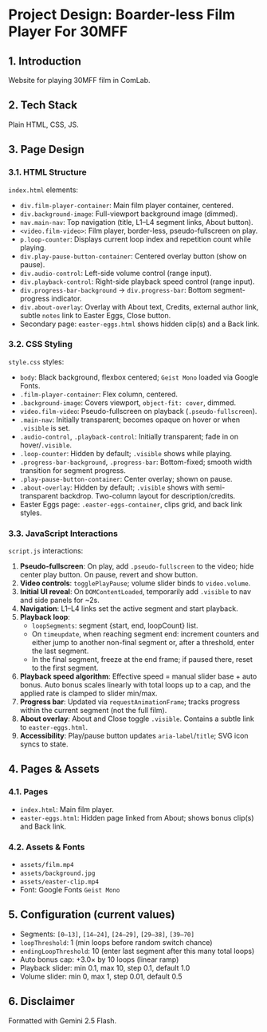 # Project Design: Boarder-less Film Player For 30MFF

## 1. Introduction

Website for playing 30MFF film in ComLab.

## 2. Tech Stack

Plain HTML, CSS, JS.

## 3. Page Design

### 3.1. HTML Structure

`index.html` elements:

* `div.film-player-container`: Main film player container, centered.
* `div.background-image`: Full-viewport background image (dimmed).
* `nav.main-nav`: Top navigation (title, L1–L4 segment links, About button).
* `<video.film-video>`: Film player, border-less, pseudo-fullscreen on play.
* `p.loop-counter`: Displays current loop index and repetition count while playing.
* `div.play-pause-button-container`: Centered overlay button (show on pause).
* `div.audio-control`: Left-side volume control (range input).
* `div.playback-control`: Right-side playback speed control (range input).
* `div.progress-bar-background` → `div.progress-bar`: Bottom segment-progress indicator.
* `div.about-overlay`: Overlay with About text, Credits, external author link, subtle `notes` link to Easter Eggs, Close button.
* Secondary page: `easter-eggs.html` shows hidden clip(s) and a Back link.

### 3.2. CSS Styling

`style.css` styles:

* `body`: Black background, flexbox centered; `Geist Mono` loaded via Google Fonts.
* `.film-player-container`: Flex column, centered.
* `.background-image`: Covers viewport, `object-fit: cover`, dimmed.
* `video.film-video`: Pseudo-fullscreen on playback (`.pseudo-fullscreen`).
* `.main-nav`: Initially transparent; becomes opaque on hover or when `.visible` is set.
* `.audio-control`, `.playback-control`: Initially transparent; fade in on hover/`.visible`.
* `.loop-counter`: Hidden by default; `.visible` shows while playing.
* `.progress-bar-background`, `.progress-bar`: Bottom-fixed; smooth width transition for segment progress.
* `.play-pause-button-container`: Center overlay; shown on pause.
* `.about-overlay`: Hidden by default; `.visible` shows with semi-transparent backdrop. Two-column layout for description/credits.
* Easter Eggs page: `.easter-eggs-container`, clips grid, and back link styles.

### 3.3. JavaScript Interactions

`script.js` interactions:

1. **Pseudo-fullscreen**: On play, add `.pseudo-fullscreen` to the video; hide center play button. On pause, revert and show button.
2. **Video controls**: `togglePlayPause`; volume slider binds to `video.volume`.
3. **Initial UI reveal**: On `DOMContentLoaded`, temporarily add `.visible` to nav and side panels for ~2s.
4. **Navigation**: L1–L4 links set the active segment and start playback.
5. **Playback loop**:
    * `loopSegments`: segment {start, end, loopCount} list.
    * On `timeupdate`, when reaching segment end: increment counters and either jump to another non-final segment or, after a threshold, enter the last segment.
    * In the final segment, freeze at the end frame; if paused there, reset to the first segment.
6. **Playback speed algorithm**: Effective speed = manual slider base + auto bonus. Auto bonus scales linearly with total loops up to a cap, and the applied rate is clamped to slider min/max.
7. **Progress bar**: Updated via `requestAnimationFrame`; tracks progress within the current segment (not the full film).
8. **About overlay**: About and Close toggle `.visible`. Contains a subtle link to `easter-eggs.html`.
9. **Accessibility**: Play/pause button updates `aria-label`/`title`; SVG icon syncs to state.

## 4. Pages & Assets

### 4.1. Pages

* `index.html`: Main film player.
* `easter-eggs.html`: Hidden page linked from About; shows bonus clip(s) and Back link.

### 4.2. Assets & Fonts

* `assets/film.mp4`
* `assets/background.jpg`
* `assets/easter-clip.mp4`
* Font: Google Fonts `Geist Mono`

## 5. Configuration (current values)

* Segments: `[0–13]`, `[14–24]`, `[24–29]`, `[29–38]`, `[39–70]`
* `loopThreshold`: 1 (min loops before random switch chance)
* `endingLoopThreshold`: 10 (enter last segment after this many total loops)
* Auto bonus cap: +3.0× by 10 loops (linear ramp)
* Playback slider: min 0.1, max 10, step 0.1, default 1.0
* Volume slider: min 0, max 1, step 0.01, default 0.5

## 6. Disclaimer

Formatted with Gemini 2.5 Flash.